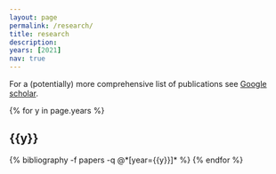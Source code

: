 ```yaml
---
layout: page
permalink: /research/
title: research
description:
years: [2021]
nav: true
---
```


For a (potentially) more comprehensive list of publications see <a href="https://scholar.google.com/citations?user=js1EQ8oAAAAJ&hl=en&oi=ao" target="blank">Google scholar</a>.

<div class="publications">

{% for y in page.years %}
  <h2 class="year">{{y}}</h2>
  {% bibliography -f papers -q @*[year={{y}}]* %}
{% endfor %}

</div>

